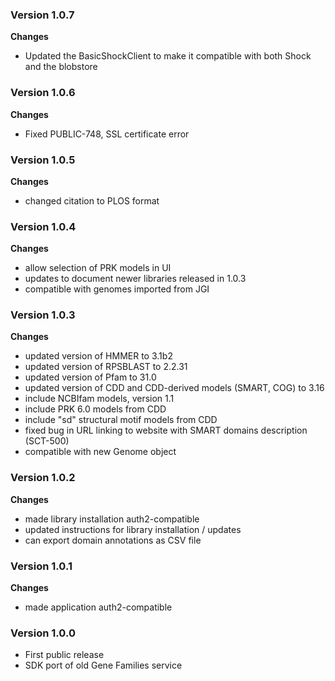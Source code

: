 ### Version 1.0.7
__Changes__
- Updated the BasicShockClient to make it compatible with both Shock and the
  blobstore

### Version 1.0.6
__Changes__
- Fixed PUBLIC-748, SSL certificate error

### Version 1.0.5
__Changes__
- changed citation to PLOS format

### Version 1.0.4
__Changes__
- allow selection of PRK models in UI
- updates to document newer libraries released in 1.0.3
- compatible with genomes imported from JGI

### Version 1.0.3
__Changes__
- updated version of HMMER to 3.1b2
- updated version of RPSBLAST to 2.2.31
- updated version of Pfam to 31.0
- updated version of CDD and CDD-derived models (SMART, COG) to 3.16
- include NCBIfam models, version 1.1
- include PRK 6.0 models from CDD
- include "sd" structural motif models from CDD
- fixed bug in URL linking to website with SMART domains description (SCT-500)
- compatible with new Genome object

### Version 1.0.2
__Changes__
- made library installation auth2-compatible
- updated instructions for library installation / updates
- can export domain annotations as CSV file

### Version 1.0.1
__Changes__
- made application auth2-compatible

### Version 1.0.0
- First public release
- SDK port of old Gene Families service
